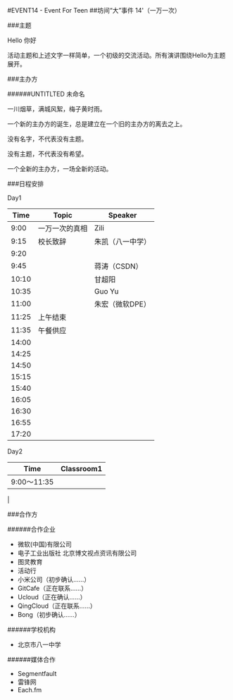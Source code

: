 #EVENT14 - Event For Teen
##坊间“大”事件 14'（一万一次）


###主题

Hello		你好

活动主题和上述文字一样简单，一个初级的交流活动。所有演讲围绕Hello为主题展开。

###主办方

######UNTITLTED 未命名

一川烟草，满城风絮，梅子黄时雨。

一个新的主办方的诞生，总是建立在一个旧的主办方的离去之上。

没有名字，不代表没有主题。

没有主题，不代表没有希望。

一个全新的主办方，一场全新的活动。

###日程安排

Day1

|Time|Topic|Speaker|
|----|-----|-------|
|9:00|一万一次的真相|Zili|
|9:15|校长致辞|朱凯（八一中学）|
|9:20|
|9:45||蒋涛（CSDN）|
|10:10||甘超阳|
|10:35||Guo Yu|
|11:00||朱宏（微软DPE）
|11:25|上午结束||
|11:35|午餐供应||
|14:00|||
|14:25|||
|14:50|||
|15:15|||
|15:40|||
|16:05|||
|16:30|||
|16:55|||
|17:20|||

Day2

|Time|Classroom1|
|----|----------|
|9:00～11:35||
|

###合作方

######合作企业

* 微软(中国)有限公司
* 电子工业出版社 北京博文视点资讯有限公司
* 图灵教育
* 活动行
* 小米公司（初步确认……）
* GitCafe（正在联系……）
* Ucloud（正在确认……）
* QingCloud（正在联系……）
* Bong（初步确认……）

######学校机构

* 北京市八一中学

######媒体合作

* Segmentfault
* 雷锋网
* Each.fm